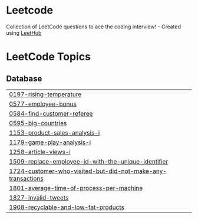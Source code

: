 # Leetcode
Collection of LeetCode questions to ace the coding interview! - Created using [LeetHub](https://github.com/QasimWani/LeetHub)

<!---LeetCode Topics Start-->
# LeetCode Topics
## Database
|  |
| ------- |
| [0197-rising-temperature](https://github.com/prernadobriyal/Leetcode/tree/master/0197-rising-temperature) |
| [0577-employee-bonus](https://github.com/prernadobriyal/Leetcode/tree/master/0577-employee-bonus) |
| [0584-find-customer-referee](https://github.com/prernadobriyal/Leetcode/tree/master/0584-find-customer-referee) |
| [0595-big-countries](https://github.com/prernadobriyal/Leetcode/tree/master/0595-big-countries) |
| [1153-product-sales-analysis-i](https://github.com/prernadobriyal/Leetcode/tree/master/1153-product-sales-analysis-i) |
| [1179-game-play-analysis-i](https://github.com/prernadobriyal/Leetcode/tree/master/1179-game-play-analysis-i) |
| [1258-article-views-i](https://github.com/prernadobriyal/Leetcode/tree/master/1258-article-views-i) |
| [1509-replace-employee-id-with-the-unique-identifier](https://github.com/prernadobriyal/Leetcode/tree/master/1509-replace-employee-id-with-the-unique-identifier) |
| [1724-customer-who-visited-but-did-not-make-any-transactions](https://github.com/prernadobriyal/Leetcode/tree/master/1724-customer-who-visited-but-did-not-make-any-transactions) |
| [1801-average-time-of-process-per-machine](https://github.com/prernadobriyal/Leetcode/tree/master/1801-average-time-of-process-per-machine) |
| [1827-invalid-tweets](https://github.com/prernadobriyal/Leetcode/tree/master/1827-invalid-tweets) |
| [1908-recyclable-and-low-fat-products](https://github.com/prernadobriyal/Leetcode/tree/master/1908-recyclable-and-low-fat-products) |
<!---LeetCode Topics End-->